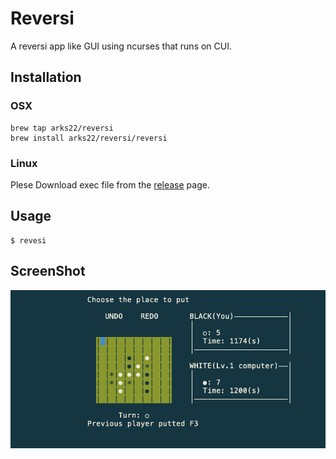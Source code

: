 # Reversi

A reversi app like GUI using ncurses that runs on CUI.


## Installation

### OSX

```
brew tap arks22/reversi
brew install arks22/reversi/reversi
```

### Linux

Plese Download exec file from the [release](https://github.com/arks22/reversi/releases) page.

## Usage

```
$ revesi
```

## ScreenShot
 
![ScreenShot](https://raw.githubusercontent.com/arks22/reversi/master/lib/screenShot.png)


